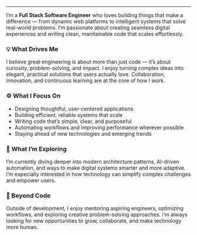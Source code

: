<!-- # 👋 Hi, I'm **Jonathan Miller** -->

---

I’m a **Full Stack Software Engineer** who loves building things that make a difference — from dynamic web platforms to intelligent systems that solve real-world problems. I’m passionate about creating seamless digital experiences and writing clean, maintainable code that scales effortlessly.

### 💡 What Drives Me

I believe great engineering is about more than just code — it’s about curiosity, problem-solving, and impact. I enjoy turning complex ideas into elegant, practical solutions that users actually love. Collaboration, innovation, and continuous learning are at the core of how I work.

### ⚙️ What I Focus On

* Designing thoughtful, user-centered applications
* Building efficient, reliable systems that scale
* Writing code that’s simple, clear, and purposeful
* Automating workflows and improving performance wherever possible
* Staying ahead of new technologies and emerging trends

### 🧭 What I’m Exploring

I’m currently diving deeper into modern architecture patterns, AI-driven automation, and ways to make digital systems smarter and more adaptive. I’m especially interested in how technology can simplify complex challenges and empower users.

### 🌱 Beyond Code

Outside of development, I enjoy mentoring aspiring engineers, optimizing workflows, and exploring creative problem-solving approaches. I’m always looking for new opportunities to grow, collaborate, and make technology more human.


<!-- ### 📫 Let’s Connect

* 🌐 [Portfolio / Website](#)
* 💼 [LinkedIn](#)
* 🧑‍💻 [Email Me](#)
* 🐙 [GitHub](#) -->


